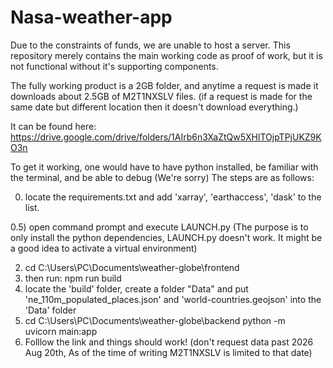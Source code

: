 # Nasa-weather-app

Due to the constraints of funds, we are unable to host a server. This repository merely contains the main working code as proof of work, but it is not functional without it's supporting components. 

The fully working product is a 2GB folder, and anytime a request is made it downloads about 2.5GB of M2T1NXSLV files. (if a request is made for the same date but different location then it doesn't download everything.) 

It can be found here: https://drive.google.com/drive/folders/1AIrb6n3XaZtQw5XHlTOjpTPjUKZ9KO3n

To get it working, one would have to have python installed, be familiar with the terminal, and be able to debug (We're sorry) 
The steps are as follows: 

0) locate the requirements.txt and add 'xarray', 'earthaccess', 'dask' to the list.

0.5) open command prompt and execute LAUNCH.py (The purpose is to only install the python dependencies, LAUNCH.py doesn't work. It might be a good idea to activate a virtual environment)

2) cd C:\Users\PC\Documents\weather-globe\frontend
3) then run: npm run build
4) locate the 'build' folder, create a folder "Data" and put 'ne_110m_populated_places.json' and 'world-countries.geojson' into the 'Data' folder
5) cd C:\Users\PC\Documents\weather-globe\backend 
python -m uvicorn main:app
6) Folllow the link and things should work! (don't request data past 2026 Aug 20th, As of the time of writing M2T1NXSLV is limited to that date) 

